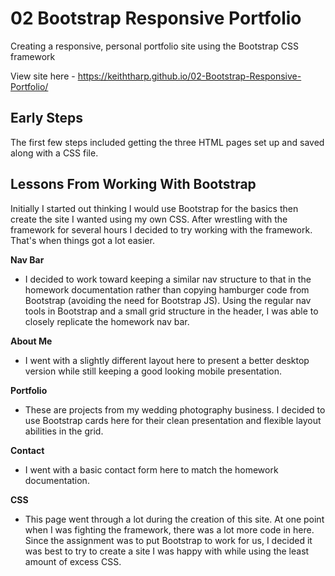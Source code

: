 # 02 Bootstrap Responsive Portfolio
Creating a responsive, personal portfolio site using the Bootstrap CSS framework

View site here - https://keiththarp.github.io/02-Bootstrap-Responsive-Portfolio/

## Early Steps
The first few steps included getting the three HTML pages set up and saved along with a CSS file.

## Lessons From Working With Bootstrap
Initially I started out thinking I would use Bootstrap for the basics then create the site I wanted using my own CSS. After wrestling with the framework for several hours I decided to try working with the framework. That's when things got a lot easier.

**Nav Bar**
* I decided to work toward keeping a similar nav structure to that in the homework documentation rather than copying hamburger code from Bootstrap (avoiding the need for Bootstrap JS). Using the regular nav tools in Bootstrap and a small grid structure in the header, I was able to closely replicate the homework nav bar.

**About Me**
* I went with a slightly different layout here to present a better desktop version while still keeping a good looking mobile presentation.

**Portfolio**
* These are projects from my wedding photography business. I decided to use Bootstrap cards here for their clean presentation and flexible layout abilities in the grid.

**Contact**
* I went with a basic contact form here to match the homework documentation.

**CSS**
* This page went through a lot during the creation of this site. At one point when I was fighting the framework, there was a lot more code in here. Since the assignment was to put Bootstrap to work for us, I decided it was best to try to create a site I was happy with while using the least amount of excess CSS.





